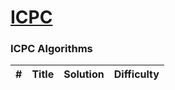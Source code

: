 # [ICPC](https://icpc.global/)

### ICPC Algorithms
| # | Title | Solution | Difficulty |
|---| ----- | -------- | ---------- |